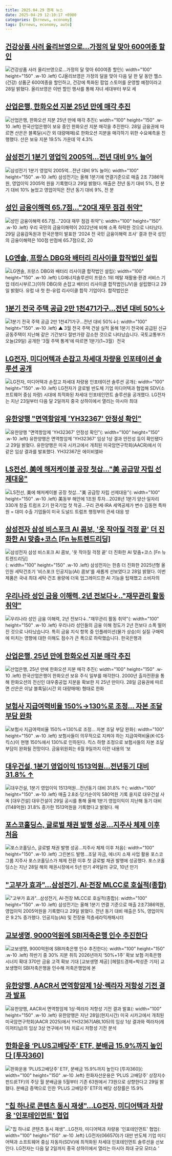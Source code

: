 ```yaml
---
title: 2025.04.29 경제 뉴스
date: 2025-04-29 12:10:17 +0900
categories: [krnews, economy]
tags: [krnews, economy, auto]
---
```

## [건강상품 사러 올리브영으로...가정의 달 맞아 600여종 할인](https://n.news.naver.com/mnews/article/014/0005342163)

![건강상품 사러 올리브영으로...가정의 달 맞아 600여종 할인](https://mimgnews.pstatic.net/image/origin/014/2025/04/28/5342163.jpg?type=nf220_150){: width="100" height="150" .w-10 .left}
CJ올리브영은 가정의 달을 맞아 다음 달 한 달 동안 헬스(건강) 상품군 600여종을 할인하고, 건강에 특화된 팝업 스토어를 운영할 예정이라고 28일 밝혔다. 올리브영은 이번 할인 행사를 통해 자녀 세대부터 부모 세

## [산업은행, 한화오션 지분 25년 만에 매각 추진](https://n.news.naver.com/mnews/article/028/0002743236)

![산업은행, 한화오션 지분 25년 만에 매각 추진](https://mimgnews.pstatic.net/image/origin/028/2025/04/28/2743236.jpg?type=nf220_150){: width="100" height="150" .w-10 .left}
한국산업은행이 보유 중인 한화오션 지분 매각을 추진한다. 28일 금융권에 따르면 산은은 블록딜(시간 외 대량매매)로 한화오션 지분을 매각하기 위한 수요예측을 진행했다. 산은 보유 지분 19.5% 가운데 약 4.3%

## [삼성전기 1분기 영업익 2005억…전년 대비 9% 늘어](https://n.news.naver.com/mnews/article/079/0004018809)

![삼성전기 1분기 영업익 2005억…전년 대비 9% 늘어](https://mimgnews.pstatic.net/image/origin/079/2025/04/29/4018809.jpg?type=nf220_150){: width="100" height="150" .w-10 .left}
삼성전기는 올해 1분기에 연결기준으로 매출 2조 7386억 원, 영업이익 2005억 원을 기록했다고 29일 밝혔다. 매출은 전년 동기 대비 5%, 전 분기 대비 10% 늘었고 영업이익은 전년 동기 대비 9%, 전 분

## [성인 금융이해력 65.7점…"20대 재무 점검 취약"](https://n.news.naver.com/mnews/article/018/0006000573)

![성인 금융이해력 65.7점…"20대 재무 점검 취약"](https://mimgnews.pstatic.net/image/origin/018/2025/04/29/6000573.jpg?type=nf220_150){: width="100" height="150" .w-10 .left}
우리 국민의 금융이해력이 2022년에 비해 소폭 하락한 것으로 나타났다. 29일 금융감독원과 한국은행이 발표한 ‘2024 전 국민 금융이해력 조사’ 결과 한국 성인의 금융이해력은 100점 만점에 65.7점으로, 20

## [LG엔솔, 프랑스 DBG와 배터리 리사이클 합작법인 설립](https://n.news.naver.com/mnews/article/001/0015357821)

![LG엔솔, 프랑스 DBG와 배터리 리사이클 합작법인 설립](https://mimgnews.pstatic.net/image/origin/001/2025/04/29/15357821.jpg?type=nf220_150){: width="100" height="150" .w-10 .left}
LG에너지솔루션이 프랑스 1위 메탈 재활용·환경 서비스 기업 데리시부르그(이하 DBG)와 손잡고 배터리 리사이클 합작법인(JV)을 설립했다고 29일 밝혔다. 유럽 내 첫 한-유럽 리사이클 합작 기업이다. 합작법인은

## [1분기 전국 주택 공급 2만 1천471가구…전년 대비 50%↓](https://n.news.naver.com/mnews/article/055/0001253545)

![1분기 전국 주택 공급 2만 1천471가구…전년 대비 50%↓](https://mimgnews.pstatic.net/image/origin/055/2025/04/29/1253545.jpg?type=nf220_150){: width="100" height="150" .w-10 .left}
▲ 3월 전국 주택 건설 실적 올해 1분기 전국에 공급된 신규 공동주택이 지난해 같은 기간보다 절반가량 감소한 것으로 나타났습니다. 국토교통부가 오늘(29일) 공개한 '3월 주택 통계'에 따르면 1분기(1~3월）전국

## [LG전자, 미디어텍과 손잡고 차세대 차량용 인포테이션 솔루션 공개](https://n.news.naver.com/mnews/article/008/0005187425)

![LG전자, 미디어텍과 손잡고 차세대 차량용 인포테이션 솔루션 공개](https://mimgnews.pstatic.net/image/origin/008/2025/04/29/5187425.jpg?type=nf220_150){: width="100" height="150" .w-10 .left}
LG전자가 글로벌 반도체 기업 미디어텍과 협업해 SDV(소프트웨어 중심 차량) 시대에 최적화된 차세대 인포테인먼트 솔루션을 공개했다. LG전자는 지난 23일부터 다음 달 2일까지 중국 상하이에서 열리는 아시아 최대

## [유한양행 "면역항암제 'YH32367' 안정성 확인"](https://n.news.naver.com/mnews/article/031/0000928397)

![유한양행 "면역항암제 'YH32367' 안정성 확인"](https://mimgnews.pstatic.net/image/origin/031/2025/04/29/928397.jpg?type=nf220_150){: width="100" height="150" .w-10 .left}
유한양행은 면역항암제 'YH32367' 임상 1상 결과 안전성 등이 확인됐다고 29일 밝혔다. 유한양행은 미국 시카고에서 개최된 미국암연구학회(AACR)에서 이 같은 임상 결과를 발표했다. YH32367은 에이비엘바

## [LS전선, 美에 해저케이블 공장 첫삽…"美 공급망 자립 선제대응"](https://n.news.naver.com/mnews/article/001/0015358410)

![LS전선, 美에 해저케이블 공장 첫삽…"美 공급망 자립 선제대응"](https://mimgnews.pstatic.net/image/origin/001/2025/04/29/15358410.jpg?type=nf220_150){: width="100" height="150" .w-10 .left}
美동부 해안에 1조원 투자…2028년 1분기 양산·일자리 330개 창출 트럼프 2기 한국기업 첫 착공…구리 관세·IRA 세액공제가 변수 김동현 특파원 = 대미 수출 기업들이 미국 도널드 트럼프 행정부의 관세 대응 방

## [삼성전자 삼성 비스포크 AI 콤보, '옷 작아질 걱정 끝' 더 진화한 AI 맞춤+코스 [Fn 뉴트렌드리딩]](https://n.news.naver.com/mnews/article/014/0005342535)

![삼성전자 삼성 비스포크 AI 콤보, '옷 작아질 걱정 끝' 더 진화한 AI 맞춤+코스 [Fn 뉴트렌드리딩]](https://mimgnews.pstatic.net/image/origin/014/2025/04/28/5342535.jpg?type=nf220_150){: width="100" height="150" .w-10 .left}
삼성전자는 한층 더 진화한 2025년형 올인원 세탁건조기 '비스포크 인공지능(AI) 콤보'를 새롭게 선보였다고 28일 밝혔다. 이번 제품은 국내 최대 세탁·건조 용량에 더욱 업그레이드한 AI 기능을 탑재했고 소비자의

## [우리나라 성인 금융 이해력, 2년 전보다↓.."재무관리 활동 취약"](https://n.news.naver.com/mnews/article/660/0000084252)

![우리나라 성인 금융 이해력, 2년 전보다↓.."재무관리 활동 취약"](https://mimgnews.pstatic.net/image/origin/660/2025/04/29/84252.jpg?type=nf220_150){: width="100" height="150" .w-10 .left}
우리나라 성인들의 금융 이해 정도가 2년 전보다 소폭 떨어진 것으로 나타났습니다. 특히 금융 지식 항목 중 인플레이션(물가 상승)이 실질 구매력에 미치는 영향에 대한 이해도 점수가 큰 폭으로 하락했습니다. 한국은행과

## [산업은행, 25년 만에 한화오션 지분 매각 추진](https://n.news.naver.com/mnews/article/025/0003437275)

![산업은행, 25년 만에 한화오션 지분 매각 추진](https://mimgnews.pstatic.net/image/origin/025/2025/04/28/3437275.jpg?type=nf220_150){: width="100" height="150" .w-10 .left}
한국산업은행이 한화오션 보유 주식 일부를 매각한다. 2000년 출자전환을 통해 한화오션의 전신인 대우중공업 지분을 확보한 지 25년 만이다. 28일 금융권에 따르면 산은은 이날 블록딜(시간 외 대량매매) 형태로 한화

## [보험사 지급여력비율 150%→130%로 조정… 자본 조달 부담 완화](https://n.news.naver.com/mnews/article/366/0001073209)

![보험사 지급여력비율 150%→130%로 조정… 자본 조달 부담 완화](https://mimgnews.pstatic.net/image/origin/366/2025/04/29/1073209.jpg?type=nf220_150){: width="100" height="150" .w-10 .left}
보험사들이 의무적으로 지켜야 하는 지급여력비율(K-ICS·킥스)이 현행 150%에서 130%로 인하된다. 킥스 하향 조정으로 보험사들의 자본 조달 부담이 완화될 전망이다. 금융위원회는 6월 9일까지 이런 내용의 ‘보

## [대우건설, 1분기 영업이익 1513억원…전년동기 대비 31.8% ↑](https://n.news.naver.com/mnews/article/016/0002464184)

![대우건설, 1분기 영업이익 1513억원…전년동기 대비 31.8% ↑](https://mimgnews.pstatic.net/image/origin/016/2025/04/29/2464184.jpg?type=nf220_150){: width="100" height="150" .w-10 .left}
매출 2.8조·당기순이익 580억원 기록 을지로 대우건설 사옥 [대우건설] 대우건설이 29일 공시를 통해 올해 1분기 영업이익이 지난해 동기 대비(1148억원) 31.8% 증가한 1513억원을 기록했다고 밝혔다. 매

## [포스코홀딩스, 글로벌 채권 발행 성공…지주사 체제 이후 처음](https://n.news.naver.com/mnews/article/629/0000386026)

![포스코홀딩스, 글로벌 채권 발행 성공…지주사 체제 이후 처음](https://mimgnews.pstatic.net/image/origin/629/2025/04/29/386026.jpg?type=nf220_150){: width="100" height="150" .w-10 .left}
그린본드 발행…조달 자금, 에너지 소재 사업 활용 포스코그룹 지주사 포스코홀딩스가 체제 전환 이후 첫 글로벌 채권 발행에 성공했다. 포스코홀딩스는 지난 28일 해외 채권시장에서 5년 만기 4억달러 규모, 10년 만기

## ["고부가 효과"…삼성전기, AI·전장 MLCC로 호실적(종합)](https://n.news.naver.com/mnews/article/003/0013212680)

!["고부가 효과"…삼성전기, AI·전장 MLCC로 호실적(종합)](https://mimgnews.pstatic.net/image/origin/003/2025/04/29/13212680.jpg?type=nf220_150){: width="100" height="150" .w-10 .left}
삼성전기는 올해 1분기 연결 기준으로 매출 2조7386억원, 영업이익 2005억원을 기록했다고 29일 밝혔다. 전년 동기 대비 매출은 5%, 영업이익은 9.2% 증가했다. 인공지능(AI) 및 전장용 적층세라믹캐패시터

## [교보생명, 9000억원에 SBI저축은행 인수 추진한다](https://n.news.naver.com/mnews/article/016/0002463942)

![교보생명, 9000억원에 SBI저축은행 인수 추진한다](https://mimgnews.pstatic.net/image/origin/016/2025/04/28/2463942.jpg?type=nf220_150){: width="100" height="150" .w-10 .left}
하반기 중 30% 지분 취득 2026년까지 ‘50%+1주’ 확보 보험·저축은행 시너지 확대 370만 금융 고객 확보 기대 [교보생명 제공] [헤럴드경제=박성준 기자] 교보생명이 SBI저축은행을 인수해 저축은행업에 본

## [유한양행, AACR서 면역항암제 1상·렉라자 저항성 기전 결과 발표](https://n.news.naver.com/mnews/article/119/0002950662)

![유한양행, AACR서 면역항암제 1상·렉라자 저항성 기전 결과 발표](https://mimgnews.pstatic.net/image/origin/119/2025/04/29/2950662.jpg?type=nf220_150){: width="100" height="150" .w-10 .left}
유한양행은 지난 28일(현지시간) 미국 시카고에서 개최된 미국암연구학회(AACR 2025)에서 YH32367(ABL105)의 임상 1상 결과와 렉라자(레이저티닙)의 임상 3상 연구에서 1차 치료시 저항성 기전 분석

## [한화운용 ‘PLUS고배당주’ ETF, 분배금 15.9%까지 높인다 [투자360]](https://n.news.naver.com/mnews/article/016/0002464231)

![한화운용 ‘PLUS고배당주’ ETF, 분배금 15.9%까지 높인다 [투자360]](https://mimgnews.pstatic.net/image/origin/016/2025/04/29/2464231.jpg?type=nf220_150){: width="100" height="150" .w-10 .left}
한화자산운용은 ‘PLUS 고배당주’ 상장지수펀드(ETF)의 주당 월 분배금을 5월부터 기존 63원에서 73원으로 상향한다고 29일 밝혔다. 분배금 증액으로 인한 ‘PLUS 고배당주’ ETF의 배당 성장률은 15.9%

## ["칩 하나로 콘텐츠 동시 재생"…LG전자, 미디어텍과 차량용 '인포테인먼트' 협업](https://n.news.naver.com/mnews/article/011/0004479726)

!["칩 하나로 콘텐츠 동시 재생"…LG전자, 미디어텍과 차량용 '인포테인먼트' 협업](https://mimgnews.pstatic.net/image/origin/011/2025/04/29/4479726.jpg?type=nf220_150){: width="100" height="150" .w-10 .left}
LG전자(066570)가 대만 반도체 기업 미디어텍과 소프트웨어 중심 자동차(SDV)에 최적화된 차세대 인포테인먼트 솔루션을 선보인다. LG전자는 다음 달 2일까지 중국 상하이에서 열리는 아시아 최대 규모 모터쇼 '

